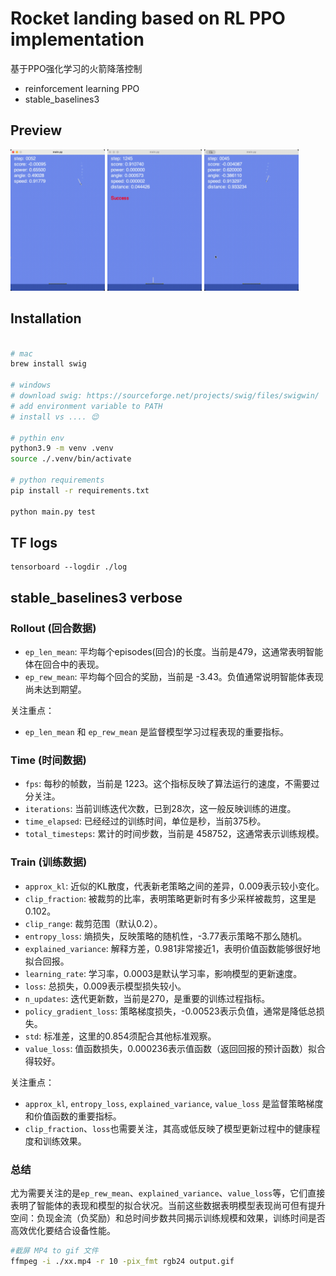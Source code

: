 # Rocket landing based on RL PPO implementation
基于PPO强化学习的火箭降落控制

- reinforcement learning PPO
- stable_baselines3


## Preview

<img src="./docs/preview.gif" style="width: 30%;" title="Rocket Landing Preview" />
<img src="./docs/preview2.gif" style="width: 30%;" title="Rocket Landing Preview" />
<img src="./docs/preview3.gif" style="width: 30%;" title="Rocket Landing Preview" />


## Installation


```bash

# mac
brew install swig

# windows
# download swig: https://sourceforge.net/projects/swig/files/swigwin/
# add environment variable to PATH
# install vs .... 😌

# pythin env
python3.9 -m venv .venv
source ./.venv/bin/activate 

# python requirements
pip install -r requirements.txt

python main.py test

```



## TF logs

```
tensorboard --logdir ./log
```

## stable_baselines3 verbose

### Rollout (回合数据)
- `ep_len_mean`: 平均每个episodes(回合)的长度。当前是479，这通常表明智能体在回合中的表现。
- `ep_rew_mean`: 平均每个回合的奖励，当前是 -3.43。负值通常说明智能体表现尚未达到期望。

关注重点：
- `ep_len_mean` 和 `ep_rew_mean` 是监督模型学习过程表现的重要指标。

### Time (时间数据)
- `fps`: 每秒的帧数，当前是 1223。这个指标反映了算法运行的速度，不需要过分关注。
- `iterations`: 当前训练迭代次数，已到28次，这一般反映训练的进度。
- `time_elapsed`: 已经经过的训练时间，单位是秒，当前375秒。
- `total_timesteps`: 累计的时间步数，当前是 458752，这通常表示训练规模。

### Train (训练数据)
- `approx_kl`: 近似的KL散度，代表新老策略之间的差异，0.009表示较小变化。
- `clip_fraction`: 被裁剪的比率，表明策略更新时有多少采样被裁剪，这里是0.102。
- `clip_range`: 裁剪范围（默认0.2）。
- `entropy_loss`: 熵损失，反映策略的随机性，-3.77表示策略不那么随机。
- `explained_variance`: 解释方差，0.981非常接近1，表明价值函数能够很好地拟合回报。
- `learning_rate`: 学习率，0.0003是默认学习率，影响模型的更新速度。
- `loss`: 总损失，0.009表示模型损失较小。
- `n_updates`: 迭代更新数，当前是270，是重要的训练过程指标。
- `policy_gradient_loss`: 策略梯度损失，-0.00523表示负值，通常是降低总损失。
- `std`: 标准差，这里的0.854须配合其他标准观察。
- `value_loss`: 值函数损失，0.000236表示值函数（返回回报的预计函数）拟合得较好。

关注重点：
- `approx_kl`, `entropy_loss`, `explained_variance`, `value_loss` 是监督策略梯度和价值函数的重要指标。
- `clip_fraction`、`loss`也需要关注，其高或低反映了模型更新过程中的健康程度和训练效果。

### 总结
尤为需要关注的是`ep_rew_mean`、`explained_variance`、`value_loss`等，它们直接表明了智能体的表现和模型的拟合状况。当前这些数据表明模型表现尚可但有提升空间：负现金流（负奖励）和总时间步数共同揭示训练规模和效果，训练时间是否高效优化要结合设备性能。




```bash
#截屏 MP4 to gif 文件
ffmpeg -i ./xx.mp4 -r 10 -pix_fmt rgb24 output.gif
```
